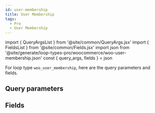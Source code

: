 ```yaml
---
id: user-membership
title: User Membership
tags:
  - Pro
  - User Membership
---
```

import { QueryArgsList } from '@site/common/QueryArgs.jsx'
import { FieldsList } from '@site/common/Fields.jsx'
import json from '@site/generate/loop-types-pro/woocommerce/woo-user-membership.json'
const { query_args, fields } = json

For loop type `woo_user_membership`, here are the query parameters and fields.

## Query parameters

<QueryArgsList args={query_args} />

## Fields

<FieldsList fields={fields} />
